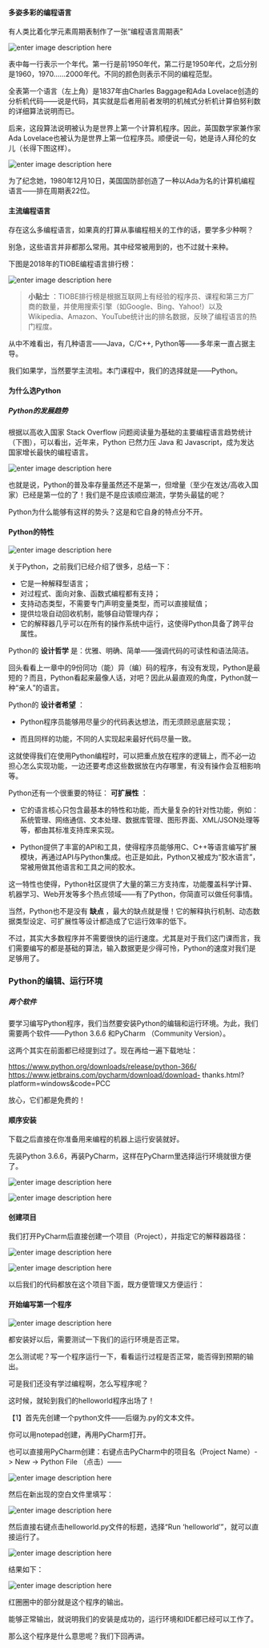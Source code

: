 #### 多姿多彩的编程语言

有人类比着化学元素周期表制作了一张“编程语言周期表”

![enter image description
here](https://images.gitbook.cn/906d7300-8b4f-11e9-b38f-03c8201e19f7)

表中每一行表示一个年代。第一行是前1950年代，第二行是1950年代，之后分别是1960，1970……2000年代。不同的颜色则表示不同的编程范型。

全表第一个语言（左上角）是1837年由Charles Baggage和Ada
Lovelace创造的分析机代码——说是代码，其实就是后者用前者发明的机械式分析机计算伯努利数的详细算法说明而已。

后来，这段算法说明被认为是世界上第一个计算机程序。因此，英国数学家兼作家Ada
Lovelace也被认为是世界上第一位程序员。顺便说一句，她是诗人拜伦的女儿（长得下图这样）。

![enter image description
here](https://images.gitbook.cn/9aa98930-8b4f-11e9-b38f-03c8201e19f7)

为了纪念她，1980年12月10日，美国国防部创造了一种以Ada为名的计算机编程语言——排在周期表22位。

#### 主流编程语言

存在这么多编程语言，如果真的打算从事编程相关的工作的话，要学多少种啊？

别急，这些语言并非都那么常用。其中经常被用到的，也不过就十来种。

下图是2018年的TIOBE编程语言排行榜：

![enter image description
here](https://images.gitbook.cn/a80aad20-8b4f-11e9-b38f-03c8201e19f7)

> **小贴士**
> ：TIOBE排行榜是根据互联网上有经验的程序员、课程和第三方厂商的数量，并使用搜索引擎（如Google、Bing、Yahoo!）以及Wikipedia、Amazon、YouTube统计出的排名数据，反映了编程语言的热门程度。

从中不难看出，有几种语言——Java，C/C++, Python等——多年来一直占据主导。

我们如果学，当然要学主流啦。本门课程中，我们的选择就是——Python。

#### 为什么选Python

##### Python的发展趋势

根据以高收入国家 Stack Overflow 问题阅读量为基础的主要编程语言趋势统计（下图），可以看出，近年来，Python 已然力压 Java 和
Javascript，成为发达国家增长最快的编程语言。

![enter image description
here](https://images.gitbook.cn/c3de6500-8b4f-11e9-abd4-3359f30b3591)

也就是说，Python的普及率存量虽然还不是第一，但增量（至少在发达/高收入国家）已经是第一位的了！我们是不是应该顺应潮流，学势头最猛的呢？

Python为什么能够有这样的势头？这是和它自身的特点分不开。

#### Python的特性

![enter image description
here](https://images.gitbook.cn/d9180ca0-8b4f-11e9-a560-030275e59b13)

关于Python，之前我们已经介绍了很多，总结一下：

  * 它是一种解释型语言；
  * 对过程式、面向对象、函数式编程都有支持；
  * 支持动态类型，不需要专门声明变量类型，而可以直接赋值；
  * 提供垃圾自动回收机制，能够自动管理内存；
  * 它的解释器几乎可以在所有的操作系统中运行，这使得Python具备了跨平台属性。

Python的 **设计哲学** 是：优雅、明确、简单——强调代码的可读性和语法简洁。

回头看看上一章中的9份同功（能）异（编）码的程序，有没有发现，Python是最短的？而且，Python看起来最像人话，对吧？因此从最直观的角度，Python就一种“亲人”的语言。

Python的 **设计者希望** ：

  * Python程序员能够用尽量少的代码表达想法，而无须顾忌底层实现；

  * 而且同样的功能，不同的人实现起来最好代码尽量一致。

这就使得我们在使用Python编程时，可以把重点放在程序的逻辑上，而不必一边担心怎么实现功能，一边还要考虑这些数据放在内存哪里，有没有操作会互相影响等。

Python还有一个很重要的特征： **可扩展性** ：

  * 它的语言核心只包含最基本的特性和功能，而大量复杂的针对性功能，例如：系统管理、网络通信、文本处理、数据库管理、图形界面、XML/JSON处理等等，都由其标准支持库来实现。

  * Python提供了丰富的API和工具，使得程序员能够用C、C++等语言编写扩展模块，再通过API与Python集成。也正是如此，Python又被成为“胶水语言”，常被用做其他语言和工具之间的胶水。

这一特性也使得，Python社区提供了大量的第三方支持库，功能覆盖科学计算、机器学习、Web开发等多个热点领域——有了Python，你简直可以做任何事情。

当然，Python也不是没有 **缺点** ，最大的缺点就是慢！它的解释执行机制、动态数据类型设定、可扩展性等设计都造成了它运行效率的低下。

不过，其实大多数程序并不需要很快的运行速度。尤其是对于我们这门课而言，我们需要编写的都是基础的算法，输入数据更是少得可怜，Python的速度对我们是足够用了。

### Python的编辑、运行环境

##### 两个软件

要学习编写Python程序，我们当然要安装Python的编辑和运行环境。为此，我们需要两个软件——Python 3.6.6 和PyCharm
（Community Version）。

这两个其实在前面都已经提到过了。现在再给一遍下载地址：

https://www.python.org/downloads/release/python-366/
https://www.jetbrains.com/pycharm/download/download-
thanks.html?platform=windows&code=PCC

放心，它们都是免费的！

#### 顺序安装

下载之后直接在你准备用来编程的机器上运行安装就好。

先装Python 3.6.6，再装PyCharm，这样在PyCharm里选择运行环境就很方便了。

![enter image description
here](https://images.gitbook.cn/f715a960-8b4f-11e9-a560-030275e59b13)

![enter image description
here](https://images.gitbook.cn/07934f90-8b50-11e9-abd4-3359f30b3591)

#### 创建项目

我们打开PyCharm后直接创建一个项目（Project），并指定它的解释器路径：

![enter image description
here](https://images.gitbook.cn/11912440-8b50-11e9-b5ce-69c389c366b3)

![enter image description
here](https://images.gitbook.cn/185ca4c0-8b50-11e9-b38f-03c8201e19f7)

以后我们的代码都放在这个项目下面，既方便管理又方便运行：

#### 开始编写第一个程序

![enter image description
here](https://images.gitbook.cn/419bb9c0-8b50-11e9-a560-030275e59b13)

都安装好以后，需要测试一下我们的运行环境是否正常。

怎么测试呢？写一个程序运行一下，看看运行过程是否正常，能否得到预期的输出。

可是我们还没有学过编程啊，怎么写程序呢？

这时候，就轮到我们的helloworld程序出场了！

【1】首先先创建一个python文件——后缀为.py的文本文件。

你可以用notepad创建，再用PyCharm打开。

也可以直接用PyCharm创建：右键点击PyCharm中的项目名（Project Name）-> New -> Python File （点击）——

![enter image description
here](https://images.gitbook.cn/ad39d0e0-8cfe-11e9-9124-573977cc3c83)

然后在新出现的空白文件里填写：

![enter image description
here](https://images.gitbook.cn/b6b9ea10-8cfe-11e9-bddd-6354f353caa8)

然后直接右键点击helloworld.py文件的标题，选择“Run ‘helloworld’”，就可以直接运行了。

![enter image description
here](https://images.gitbook.cn/c050bf90-8cfe-11e9-a405-9b70cbe980f0)

结果如下：

![enter image description
here](https://images.gitbook.cn/c9a11630-8cfe-11e9-88ad-6bea0e60fb76)

红圈圈中的部分就是这个程序的输出。

能够正常输出，就说明我们的安装是成功的，运行环境和IDE都已经可以工作了。

那么这个程序是什么意思呢？我们下回再讲。

